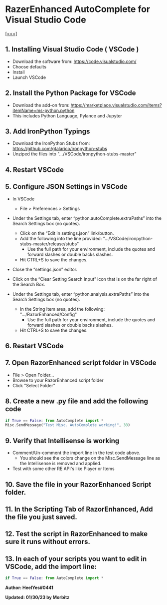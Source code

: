 # RazerEnhanced AutoComplete for Visual Studio Code

[[<<<]](../index.md)

## 1. Installing Visual Studio Code ( VSCode )
- Download the software from: https://code.visualstudio.com/
- Choose defaults
- Install
- Launch VSCode

## 2. Install the Python Package for VSCode
- Download the add-on from: https://marketplace.visualstudio.com/items?itemName=ms-python.python
- This includes Python Language, Pylance and Jupyter

## 3. Add IronPython Typings
- Download the IronPython Stubs from: https://github.com/gtalarico/ironpython-stubs
- Unziped the files into  ".../VSCode/ironpython-stubs-master"

## 4. Restart VSCode

## 5. Configure JSON Settings in VSCode
- In VSCode
  - File > Preferences > Settings

- Under the Settings tab, enter “python.autoComplete.extraPaths” into the Search Settings box (no quotes).
  - Click on the “Edit in settings.json” link/button.
  - Add the following into the line provided:  ".../VSCode/ironpython-stubs-master/release/stubs"
    - Use the full path for your environment, include the quotes and forward slashes or double backs slashes.
  - Hit CTRL+S to save the changes.

- Close the “settings.json” editor.
- Click on the “Clear Setting Search Input” icon that is on the far right of the Search Box.

- Under the Settings tab, enter “python.analysis.extraPaths” into the Search Settings box (no quotes).
  - In the String Item area, add the following: ".../RazorEnhanced/Config"
    - Use the full path for your environment, include the quotes and forward slashes or double backs slashes.
  - Hit CTRL+S to save the changes.

## 6. Restart VSCode

## 7. Open RazorEnhanced script folder in VSCode
- File > Open Folder...
- Browse to your RazorEnhanced script folder
- Click "Select Folder"

## 8. Create a new .py file and add the following code
```py
if True == False: from AutoComplete import *
Misc.SendMessage("Test Misc. AutoComplete working!", 33)
```

## 9. Verify that Intellisense is working
- Comment/Un-comment the import line in the test code above.
    - You should see the colors change on the Misc.SendMessage line as the Intellisense is removed and applied.
- Test with some other RE API's like Player or Items

## 10. Save the file in your RazorEnhanced Script folder.

## 11. In the Scripting Tab of RazorEnhanced, Add the file you just saved.

## 12. Test the script in RazorEnhanced to make sure it runs without errors.

## 13. In each of your scripts you want to edit in VSCode, add the import line:
```py
if True == False: from AutoComplete import *
```


**Author: HeelYes#0441**

**Updated: 01/30/23 by Morbitz**
